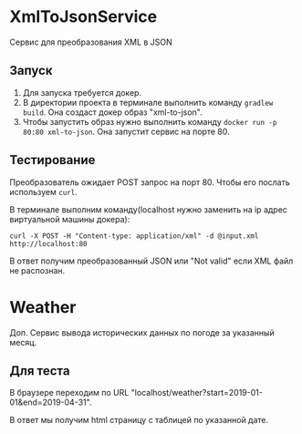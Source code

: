 # XmlToJsonService
Сервис для преобразования XML в JSON

## Запуск

1. Для запуска требуется докер.
2. В директории проекта в терминале выполнить команду ```gradlew build```. Она создаст докер образ "xml-to-json".
3. Чтобы запустить образ нужно выполнить команду ```docker run -p 80:80 xml-to-json```. Она запустит сервис на порте 80.

## Тестирование

Преобразователь ожидает POST запрос на порт 80. Чтобы его послать используем
```curl```.

В терминале выполним команду(localhost нужно заменить на ip адрес виртуальной машины докера):
```
curl -X POST -H "Content-type: application/xml" -d @input.xml http://localhost:80
```
В ответ получим преобразованный JSON или "Not valid" если XML файл не распознан.

# Weather
Доп. Сервис вывода исторических данных по погоде за указанный месяц.

## Для теста

В браузере переходим по URL "localhost/weather?start=2019-01-01&end=2019-04-31".

В ответ мы получим html страницу с таблицей по указанной дате.
